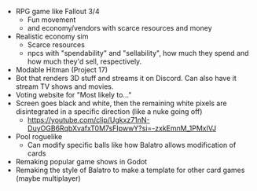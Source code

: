 - RPG game like Fallout 3/4
	- Fun movement
	- and economy/vendors with scarce resources and money
- Realistic economy sim
	- Scarce resources
	- npcs with "spendability" and "sellability", how much they spend and how much they'd sell, respectively.
- Modable Hitman (Project 17)
- Bot that renders 3D stuff and streams it on Discord. Can also have it stream TV shows and movies.
- Voting website for "Most likely to..."
- Screen goes black and white, then the remaining white pixels are disintegrated in a specific direction (like a nuke going off)
	- https://youtube.com/clip/Ugkxz71nN-DuyOGB6RqbXvafxT0M7sFIpwwY?si=-zxkEmnM_1PMxIVJ
- Pool roguelike
	- Can modify specific balls like how Balatro allows modification of cards
- Remaking popular game shows in Godot
- Remaking the style of Balatro to make a template for other card games (maybe multiplayer)